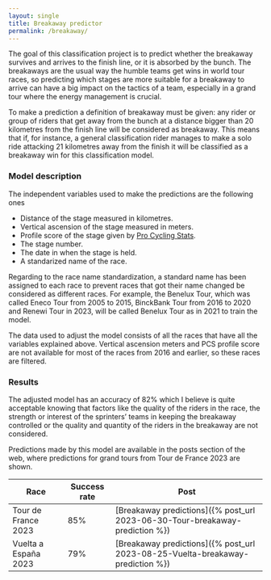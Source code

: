 ```yaml
---
layout: single
title: Breakaway predictor
permalink: /breakaway/
---
```


The goal of this classification project is to predict whether the breakaway survives and arrives to the finish line, or it is absorbed by the bunch. The breakaways are the usual way the humble teams get wins in world tour races, so predicting which stages are more suitable for a breakaway to arrive can have a big impact on the tactics of a team, especially in a grand tour where the energy management is crucial.

To make a prediction a definition of breakaway must be given: any rider or group of riders that get away from the bunch at a distance bigger than 20 kilometres from the finish line will be considered as breakaway. This means that if, for instance, a general classification rider manages to make a solo ride attacking 21 kilometres away from the finish it will be classified as a breakaway win for this classification model.

### Model description

The independent variables used to make the predictions are the following ones
- Distance of the stage measured in kilometres.
- Vertical ascension of the stage measured in meters.
- Profile score of the stage given by [Pro Cycling Stats](https://www.procyclingstats.com/).
- The stage number.
- The date in when the stage is held.
- A standarized name of the race.
  
Regarding to the race name standardization, a standard name has been assigned to each race to prevent races that got their name changed be considered as different races. For example, the Benelux Tour, which was called Eneco Tour from 2005 to 2015, BinckBank Tour from 2016 to 2020 and Renewi Tour in 2023, will be called Benelux Tour as in 2021 to train the model.

The data used to adjust the model consists of all the races that have all the variables explained above. Vertical ascension meters and PCS profile score are not available for most of the races from 2016 and earlier, so these races are filtered.

### Results

The adjusted model has an accuracy of 82% which I believe is quite acceptable knowing that factors like the quality of the riders in the race, the strength or interest of the sprinters’ teams in keeping the breakaway controlled or the quality and quantity of the riders in the breakaway are not considered.

Predictions made by this model are available in the posts section of the web, where predictions for grand tours from Tour de France 2023 are shown.

| Race                 | Success rate | Post                                                                           |
|----------------------|--------------|--------------------------------------------------------------------------------|
| Tour de France 2023  | 85%          | [Breakaway predictions]({% post_url 2023-06-30-Tour-breakaway-prediction %})   |
| Vuelta a España 2023 | 79%          | [Breakaway predictions]({% post_url 2023-08-25-Vuelta-breakaway-prediction %}) |